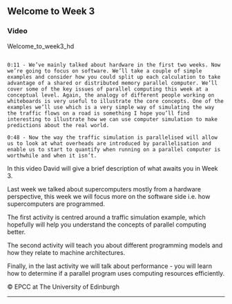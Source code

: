 ## Welcome to Week 3

### Video

Welcome_to_week3_hd

```{solution} Transcript

0:11 - We’ve mainly talked about hardware in the first two weeks. Now we’re going to focus on software. We’ll take a couple of simple examples and consider how you could split up each calculation to take advantage of a shared or distributed memory parallel computer. We’ll cover some of the key issues of parallel computing this week at a conceptual level. Again, the analogy of different people working on whiteboards is very useful to illustrate the core concepts. One of the examples we’ll use which is a very simple way of simulating the way the traffic flows on a road is something I hope you’ll find interesting to illustrate how we can use computer simulation to make predictions about the real world.

0:48 - Now the way the traffic simulation is parallelised will allow us to look at what overheads are introduced by parallelisation and enable us to start to quantify when running on a parallel computer is worthwhile and when it isn’t.
```

In this video David will give a brief description of what awaits you in Week 3.

Last week we talked about supercomputers mostly from a hardware perspective, this week we will focus more on the software side i.e. how supercomputers are programmed.

The first activity is centred around a traffic simulation example, which hopefully will help you understand the concepts of parallel computing better.

The second activity will teach you about different programming models and how they relate to machine architectures.

Finally, in the last activity we will talk about performance - you will learn how to determine if a parallel program uses computing resources efficiently.

© EPCC at The University of Edinburgh

---